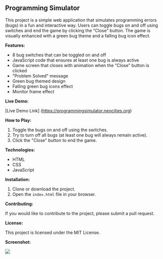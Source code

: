 ## Programming Simulator

This project is a simple web application that simulates programming errors (bugs) in a fun and interactive way. Users can toggle bugs on and off using switches and end the game by clicking the "Close" button. The game is visually enhanced with a green bug theme and a falling bug icon effect.

**Features:**

- 8 bug switches that can be toggled on and off
- JavaScript code that ensures at least one bug is always active
- Game screen that closes with animation when the "Close" button is clicked
- "Problem Solved" message
- Green bug themed design
- Falling green bug icons effect
- Monitor frame effect

**Live Demo:**

[Live Demo Link] (https://programmingsimulator.neocities.org)

**How to Play:**

1. Toggle the bugs on and off using the switches.
2. Try to turn off all bugs (at least one bug will always remain active).
3. Click the "Close" button to end the game.

**Technologies:**

- HTML
- CSS
- JavaScript

**Installation:**

1. Clone or download the project.
2. Open the `index.html` file in your browser.

**Contributing:**

If you would like to contribute to the project, please submit a pull request.

**License:**

This project is licensed under the MIT License.


**Screenshot:**


<img src="/appimg" width="auto">

 
